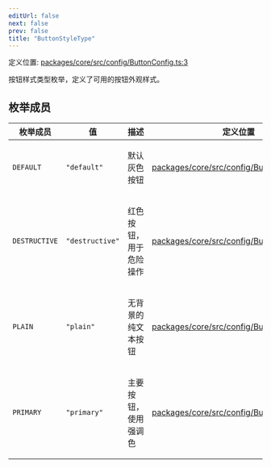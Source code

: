 ```yaml
---
editUrl: false
next: false
prev: false
title: "ButtonStyleType"
---
```


定义位置: [packages/core/src/config/ButtonConfig.ts:3](https://github.com/mProjectsCode/obsidian-meta-bind-plugin/blob/6e87907d27dd07b6437b63c980b11d2bfef62599/packages/core/src/config/ButtonConfig.ts#L3)

按钮样式类型枚举，定义了可用的按钮外观样式。

## 枚举成员

<table>
<thead>
<tr>
<th>枚举成员</th>
<th>值</th>
<th>描述</th>
<th>定义位置</th>
</tr>
</thead>
<tbody>
<tr>
<td>

<a id="default"></a> `DEFAULT`

</td>
<td>

`"default"`

</td>
<td>

默认灰色按钮

</td>
<td>

[packages/core/src/config/ButtonConfig.ts:7](https://github.com/mProjectsCode/obsidian-meta-bind-plugin/blob/6e87907d27dd07b6437b63c980b11d2bfef62599/packages/core/src/config/ButtonConfig.ts#L7)

</td>
</tr>
<tr>
<td>

<a id="destructive"></a> `DESTRUCTIVE`

</td>
<td>

`"destructive"`

</td>
<td>

红色按钮，用于危险操作

</td>
<td>

[packages/core/src/config/ButtonConfig.ts:15](https://github.com/mProjectsCode/obsidian-meta-bind-plugin/blob/6e87907d27dd07b6437b63c980b11d2bfef62599/packages/core/src/config/ButtonConfig.ts#L15)

</td>
</tr>
<tr>
<td>

<a id="plain"></a> `PLAIN`

</td>
<td>

`"plain"`

</td>
<td>

无背景的纯文本按钮

</td>
<td>

[packages/core/src/config/ButtonConfig.ts:19](https://github.com/mProjectsCode/obsidian-meta-bind-plugin/blob/6e87907d27dd07b6437b63c980b11d2bfef62599/packages/core/src/config/ButtonConfig.ts#L19)

</td>
</tr>
<tr>
<td>

<a id="primary"></a> `PRIMARY`

</td>
<td>

`"primary"`

</td>
<td>

主要按钮，使用强调色

</td>
<td>

[packages/core/src/config/ButtonConfig.ts:11](https://github.com/mProjectsCode/obsidian-meta-bind-plugin/blob/6e87907d27dd07b6437b63c980b11d2bfef62599/packages/core/src/config/ButtonConfig.ts#L11)

</td>
</tr>
</tbody>
</table>
